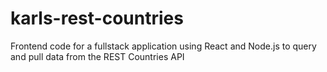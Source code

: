 # karls-rest-countries
Frontend code for a fullstack application using React and Node.js to query and pull data from the REST Countries API
